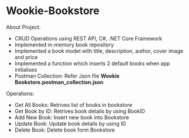 # Wookie-Bookstore


About Project:
- CRUD Operations using REST API, C#, .NET Core Framework
- Implemented in-memory book repository 
- Implemented a book model with title, description, author, cover image and price
- Implemented a function which inserts 2 default books when app initialises
- Postman Collection: Refer Json file  **Wookie Bookstore.postman_collection.json**



Operations:
- Get All Books: Retrives list of books in bookstore
- Get Book by ID: Retrives book details by using BookID
- Add New Book: Insert new book into Bookstore
- Update Book: Update book details by using ID
- Delete Book: Delete book form Bookstore
